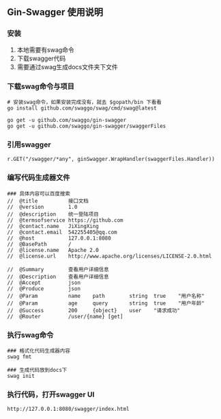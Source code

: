 ## Gin-Swagger 使用说明

### 安装

1. 本地需要有swag命令
2. 下载swagger代码
3. 需要通过swag生成docs文件夹下文件

### 下载swag命令与项目
```
# 安装swag命令，如果安装完成没有，就去 $gopath/bin 下看看
go install github.com/swaggo/swag/cmd/swag@latest
    
go get -u github.com/swaggo/gin-swagger
go get -u github.com/swaggo/gin-swagger/swaggerFiles
```

### 引用swagger
```
r.GET("/swagger/*any", ginSwagger.WrapHandler(swaggerFiles.Handler))
```

### 编写代码生成器文件
```
### 具体内容可以百度搜索
//	@title			接囗文档
//	@version		1.0
//	@description	统一登陆项目
//	@termsofservice	https://github.com
//	@contact.name	JiXingXing
//	@contact.email	542255405@qq.com
//	@host			127.0.0.1:8080
//	@BasePath		/
//	@license.name	Apache 2.0
//	@license.url	http://www.apache.org/licenses/LICENSE-2.0.html

//	@Summary		查看用户详细信息
//	@Description	查看用户详细信息
//	@Accept			json
//	@Produce		json
//	@Param			name	path		string	true	"用户名称"
//	@Param			age		query		string	true	"用户年龄"
//	@Success		200		{object}	user	"请求成功"
//	@Router			/user/{name} [get]
```

### 执行swag命令
```
### 格式化代码生成器内容
swag fmt

### 生成代码放到docs下
swag init
```

### 执行代码，打开swagger UI
```
http://127.0.0.1:8080/swagger/index.html
```

